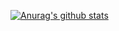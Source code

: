 
[![Anurag's github stats](https://github-readme-stats.vercel.app/api?username=JaydenChang)](https://github.com/anuraghazra/github-readme-stats)
